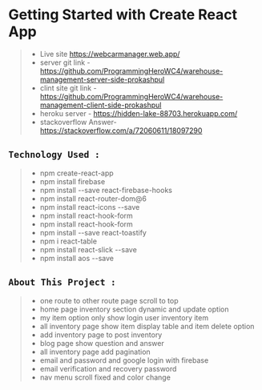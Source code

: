 # Getting Started with Create React App

> - Live site https://webcarmanager.web.app/
> - server git link - https://github.com/ProgrammingHeroWC4/warehouse-management-server-side-prokashpul
> - clint site git link - https://github.com/ProgrammingHeroWC4/warehouse-management-client-side-prokashpul
> - heroku server - https://hidden-lake-88703.herokuapp.com/
> - stackoverflow Answer- https://stackoverflow.com/a/72060611/18097290

## `Technology Used :`

> - npm create-react-app
> - npm install firebase
> - npm install --save react-firebase-hooks
> - npm install react-router-dom@6
> - npm install react-icons --save
> - npm install react-hook-form
> - npm install react-hook-form
> - npm install --save react-toastify
> - npm i react-table
> - npm install react-slick --save
> - npm install aos --save

## `About This Project :`

> - one route to other route page scroll to top
> - home page inventory section dynamic and update option
> - my item option only show login user inventory item
> - all inventory page show item display table and item delete option
> - add inventory page to post inventory
> - blog page show question and answer
> - all inventory page add pagination
> - email and password and google login with firebase
> - email verification and recovery password
> - nav menu scroll fixed and color change
